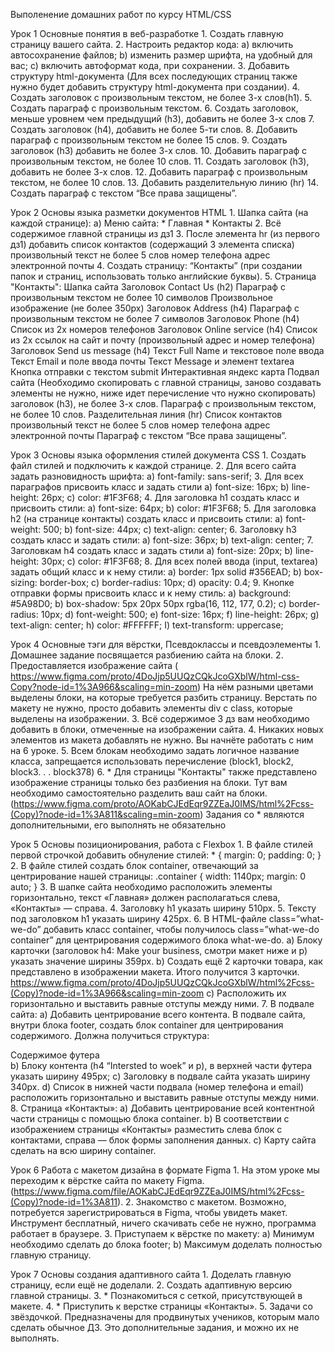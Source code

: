 Выполенение домашних работ по курсу HTML/CSS

Урок 1 Основные понятия в веб-разработке
    1. Создать главную страницу вашего сайта.
    2. Настроить редактор кода:
        a) включить автосохранение файлов;
        b) изменить размер шрифта, на удобный для вас;
        c) включить автоформат кода, при сохранении.
    3. Добавить структуру html-документа (Для всех последующих страниц также нужно будет добавить структуру html-документа при создании).
    4. Создать заголовок с произвольным текстом, не более 3-х слов(h1).
    5. Создать параграф с произвольным текстом.
    6. Создать заголовок, меньше уровнем чем предыдущий (h3), добавить не более 3-х слов
    7. Создать заголовок (h4), добавить не более 5-ти слов.
    8. Добавить параграф с произвольным текстом не более 15 слов.
    9. Создать заголовок (h3) добавить не более 3-х слов.
    10. Добавить параграф с произвольным текстом, не более 10 слов.
    11. Создать заголовок (h3), добавить не более 3-х слов.
    12. Добавить параграф с произвольным текстом, не более 10 слов.
    13. Добавить разделительную линию (hr)
    14. Создать параграф с текстом “Все права защищены”.

Урок 2  Основы языка разметки документов HTML
    1. Шапка сайта (на каждой странице):
        a) Меню сайта:
        * Главная
        * Контакты
    2. Всё содержимое главной страницы из дз1
    3. После элемента hr (из первого дз1) добавить список контактов (содержащий 3 элемента списка)
        произвольный текст не более 5 слов
        номер телефона
        адрес электронной почты
    4. Создать страницу: “Контакты” (при создании папок и страниц, использовать только английские буквы).
    5. Страница "Контакты":
        Шапка сайта
        Заголовок Contact Us (h2)
        Параграф с произвольным текстом не более 10 символов
        Произвольное изображение (не более 350px)
        Заголовок Address (h4)
        Параграф с произвольным текстом не более 7 символов
        Заголовок Phone (h4)
        Список из 2х номеров телефонов
        Заголовок Online service (h4)
        Список из 2х ссылок на сайт и почту (произвольный адрес и номер телефона)
        Заголовок Send us message (h4)
        Текст Full Name и текстовое поле ввода
        Текст Email и поле ввода почты
        Текст Message и элемент textarea
        Кнопка отправки с текстом submit
        Интерактивная яндекс карта
        Подвал сайта (Необходимо скопировать с главной страницы, заново создавать элементы не нужно, ниже идет перечисление что нужно скопировать) заголовок (h3), не более 3-х слов. Параграф с произвольным текстом, не более 10 слов. Разделительная линия (hr) Список контактов произвольный текст не более 5 слов номер телефона адрес электронной почты Параграф с текстом “Все права защищены”.

Урок 3 Основы языка оформления стилей документа CSS
    1. Создать файл стилей и подключить к каждой странице.
    2. Для всего сайта задать разновидность шрифта:
        a) font-family: sans-serif;
    3. Для всех параграфов присвоить класс и задать стили
        a) font-size: 16px;
        b) line-height: 26px;
        c) color: #1F3F68;
    4. Для заголовка h1 создать класс и присвоить стили:
        a) font-size: 64px;
        b) color: #1F3F68;
    5. Для заголовка h2 (на странице контакты) создать класс и присвоить стили:
        a) font-weight: 500;
        b) font-size: 44px;
        c) text-align: center;
    6. Заголовку h3 создать класс и задать стили:
        a) font-size: 36px;
        b) text-align: center;
    7. Заголовкам h4 создать класс и задать стили
        a) font-size: 20px;
        b) line-height: 30px;
        c) color: #1F3F68;
    8. Для всех полей ввода (input, textarea) задать общий класс и к нему стили:
        a) border: 1px solid #356EAD;
        b) box-sizing: border-box;
        c) border-radius: 10px;
        d) opacity: 0.4;
    9. Кнопке отправки формы присвоить класс и к нему стиль:
        a) background: #5A98D0;
        b) box-shadow: 5px 20px 50px rgba(16, 112, 177, 0.2);
        c) border-radius: 10px;
        d) font-weight: 500;
        e) font-size: 16px;
        f) line-height: 26px;
        g) text-align: center;
        h) color: #FFFFFF;
        I) text-transform: uppercase;
        
Урок 4 Основные тэги для вёрстки, Псевдоклассы и псевдоэлементы
    1. Домашнее задание посвящается разбиению сайта на блоки.
    2. Предоставляется изображение сайта ( https://www.figma.com/proto/4DoJjp5UUQzCQkJcoGXblW/html-css-Copy?node-id=1%3A966&scaling=min-zoom)
        На нём разными цветами выделены блоки, на которые требуется разбить страницу. Верстать по макету не нужно, просто добавить элементы div c class, которые выделены на изображении.
    3. Всё содержимое 3 дз вам необходимо добавить в блоки, отмеченные на изображении сайта.
    4. Никаких новых элементов из макета добавлять не нужно. Вы начнёте работать с ним на 6 уроке.
    5. Всем блокам необходимо задать логичное название класса, запрещается использовать перечисление (block1, block2, block3. . . block378)
    6. * Для страницы "Контакты" также представлено изображение страницы только без разбиения на блоки. Тут вам необходимо самостоятельно разделить ваш сайт на блоки. 
        (https://www.figma.com/proto/AOKabCJEdEqr9ZZEaJ0IMS/html%2Fcss-(Copy)?node-id=1%3A811&scaling=min-zoom)
    Задания со * являются дополнительными, его выполнять не обязательно

Урок 5 Основы позиционирования, работа с Flexbox
    1. В файле стилей первой строчкой добавить обнуление стилей:
            * {
            margin: 0;
            padding: 0;
            }
    2. В файле стилей создать блок container, отвечающий за центрирование нашей страницы:
            .container {
            width: 1140px;
            margin: 0 auto;
            }
    3. В шапке сайта необходимо расположить элементы горизонтально, текст «Главная» должен располагаться слева, «Контакты» — справа.
    4. Заголовку h1 указать ширину 510px.
    5. Тексту под заголовком h1 указать ширину 425px.
    6. В HTML-файле class=”what-we-do” добавить класс container, чтобы получилось class=”what-we-do container” для центрирования содержимого блока what-we-do.
        a) Блоку карточки (заголовок h4: Make your business, смотри макет ниже и p) указать значение ширины 359px.
        b) Создать ещё 2 карточки товара, как представлено в изображении макета. Итого получится 3 карточки. https://www.figma.com/proto/4DoJjp5UUQzCQkJcoGXblW/html%2Fcss-(Copy)?node-id=1%3A966&scaling=min-zoom
        c) Расположить их горизонтально и выставить равные отступы между ними.
    7. В подвале сайта:
        a) Добавить центрирование всего контента. В подвале сайта, внутри блока footer, создать блок container для центрирования содержимого. Должна получиться структура:
            <div class=”footer”>
            <div class=”container”>Содержимое футера</div>
            </div>
        b) Блоку контента (h4 “Intersted to woek” и p), в верхней части футера указать ширину 495px;
        c) Заголовку в подвале сайта указать ширину 340px.
        d) Список в нижней части подвала (номер телефона и email) расположить горизонтально и выставить равные отступы между ними.
    8. Страница «Контакты»:
        a) Добавить центрирование всей контентной части страницы с помощью блока container.
        b) В соответствии с изображением страницы «Контакты» разместить слева блок с контактами, справа — блок формы заполнения данных.
        c) Карту сайта сделать на всю ширину container.

Урок 6 Работа с макетом дизайна в формате Figma
    1. На этом уроке мы переходим к вёрстке сайта по макету Figma.
        (https://www.figma.com/file/AOKabCJEdEqr9ZZEaJ0IMS/html%2Fcss-(Copy)?node-id=1%3A811).
    2. Знакомство с макетом.
        Возможно, потребуется зарегистрироваться в Figma, чтобы увидеть макет. Инструмент бесплатный, ничего скачивать себе не нужно, программа работает в браузере.
    3. Приступаем к вёрстке по макету:
        a) Минимум необходимо сделать до блока footer;
        b) Максимум доделать полностью главную страницу.

Урок 7 Основы создания адаптивного сайта
    1. Доделать главную страницу, если ещё не доделали.
    2. Создать адаптивную версию главной страницы.
    3. * Познакомиться с сеткой, присутствующей в макете.
    4. * Приступить к верстке страницы «Контакты».
    5. Задачи со звёздочкой.
        Предназначены для продвинутых учеников, которым мало сделать обычное ДЗ. Это дополнительные задания, и можно их не выполнять.